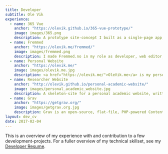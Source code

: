```yaml
---
title: Developer
subtitle: Ole Vik
experience:
  - name: 365 Vue
    anchor: "https://olevik.github.io/365-vue-prototype/"
    image: images/365.png
    description: A prototype site-concept I built as a single-page app, styled as a portfolio/showcase, using [Vue](https://vuejs.org/).
  - name: Fremmed
    anchor: "https://olevik.me/fremmed/"
    image: images/fremmed.png
    description: I made Fremmed.no in my role as developer, web editor, and lead web designer for the small non-profit organization Fremmed. It is a web magazine running Grav through PHP 7, with a responsive design and optimized delivery of assets across devices.
  - name: Personal Website
    anchor: "https://olevik.me/"
    image: images/olevik.me.jpg
    description: <a href="https://olevik.me/">OleVik.me</a> is my personal website, made with simplicity in mind. It is powered by Jekyll and holds my resume, a contact page, and copies of my bachelor's and master's theses, as well as a photo gallery.
  - name: Researcher Website
    anchor: "http://olevik.github.io/personal-academic-website/"
    image: images/personal_academic_website.jpg
    description: A skeleton-site for a personal academic website, written in Jekyll for hosting with GitHub Pages, with a fully responsive design. Made during my time working at the Norwegian School of Economics, for the professor I worked for.
  - name: Grav
    anchor: "https://getgrav.org/"
    image: images/getgrav.org.jpg
    description: Grav is an open-source, flat-file, PHP-powered Content Management System which I started to develop with in August of 2015. I have written [seven plugins](https://github.com/OleVik?utf8=%E2%9C%93&tab=repositories&q=grav&type=source&language=) for use with it, and regularely [contribute](https://github.com/OleVik) to its community.
layout: dev_cv
date: 2017-02-04
---
```


This is an overview of my experience with and contribution to a few development-projects. For a fuller overview of my technical skillset, see my [Developer Resume](https://olevik.me/developer).